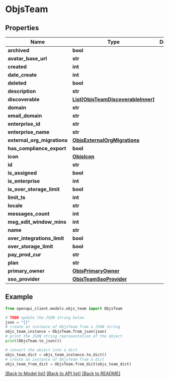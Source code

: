 # ObjsTeam


## Properties

Name | Type | Description | Notes
------------ | ------------- | ------------- | -------------
**archived** | **bool** |  | [optional] 
**avatar_base_url** | **str** |  | [optional] 
**created** | **int** |  | [optional] 
**date_create** | **int** |  | [optional] 
**deleted** | **bool** |  | [optional] 
**description** | **str** |  | [optional] 
**discoverable** | [**List[ObjsTeamDiscoverableInner]**](ObjsTeamDiscoverableInner.md) |  | [optional] 
**domain** | **str** |  | 
**email_domain** | **str** |  | 
**enterprise_id** | **str** |  | [optional] 
**enterprise_name** | **str** |  | [optional] 
**external_org_migrations** | [**ObjsExternalOrgMigrations**](ObjsExternalOrgMigrations.md) |  | [optional] 
**has_compliance_export** | **bool** |  | [optional] 
**icon** | [**ObjsIcon**](ObjsIcon.md) |  | 
**id** | **str** |  | 
**is_assigned** | **bool** |  | [optional] 
**is_enterprise** | **int** |  | [optional] 
**is_over_storage_limit** | **bool** |  | [optional] 
**limit_ts** | **int** |  | [optional] 
**locale** | **str** |  | [optional] 
**messages_count** | **int** |  | [optional] 
**msg_edit_window_mins** | **int** |  | [optional] 
**name** | **str** |  | 
**over_integrations_limit** | **bool** |  | [optional] 
**over_storage_limit** | **bool** |  | [optional] 
**pay_prod_cur** | **str** |  | [optional] 
**plan** | **str** |  | [optional] 
**primary_owner** | [**ObjsPrimaryOwner**](ObjsPrimaryOwner.md) |  | [optional] 
**sso_provider** | [**ObjsTeamSsoProvider**](ObjsTeamSsoProvider.md) |  | [optional] 

## Example

```python
from openapi_client.models.objs_team import ObjsTeam

# TODO update the JSON string below
json = "{}"
# create an instance of ObjsTeam from a JSON string
objs_team_instance = ObjsTeam.from_json(json)
# print the JSON string representation of the object
print(ObjsTeam.to_json())

# convert the object into a dict
objs_team_dict = objs_team_instance.to_dict()
# create an instance of ObjsTeam from a dict
objs_team_from_dict = ObjsTeam.from_dict(objs_team_dict)
```
[[Back to Model list]](../README.md#documentation-for-models) [[Back to API list]](../README.md#documentation-for-api-endpoints) [[Back to README]](../README.md)


